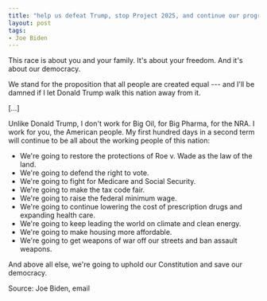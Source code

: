```yaml
---
title: "help us defeat Trump, stop Project 2025, and continue our progress for the American people"
layout: post
tags:
- Joe Biden
---
```


This race is about you and your family. It's about your freedom. And it's about our democracy.

We stand for the proposition that all people are created equal --- and I'll be damned if I let Donald Trump walk this nation away from it.

\[...\]

Unlike Donald Trump, I don't work for Big Oil, for Big Pharma, for the NRA. I work for you, the American people. My first hundred days in a second term will continue to be all about the working people of this nation:

- We're going to restore the protections of Roe v. Wade as the law of the land.
- We're going to defend the right to vote.
- We're going to fight for Medicare and Social Security.
- We're going to make the tax code fair.
- We're going to raise the federal minimum wage.
- We're going to continue lowering the cost of prescription drugs and expanding health care.
- We're going to keep leading the world on climate and clean energy.
- We're going to make housing more affordable.
- We're going to get weapons of war off our streets and ban assault weapons.

And above all else, we're going to uphold our Constitution and save our democracy.

Source: Joe Biden, email
